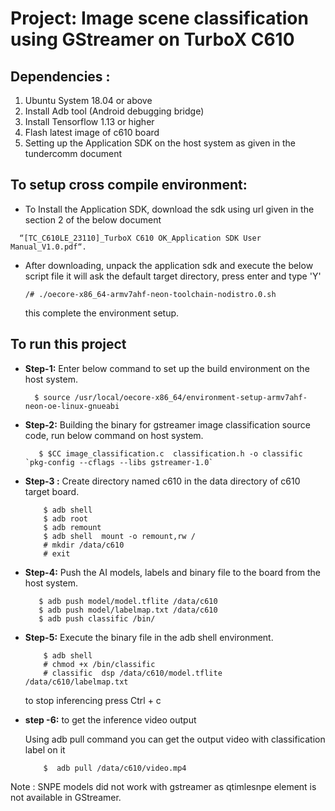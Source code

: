 # Project:     Image scene classification using GStreamer on TurboX C610


## Dependencies :
   1) Ubuntu System 18.04 or above
   2) Install Adb tool (Android debugging bridge)
   3) Install Tensorflow 1.13 or higher
   4) Flash latest image of c610 board
   5) Setting up the Application SDK on the host system as given in the tundercomm document

## To setup cross compile environment:

 - To Install the Application SDK,  download the sdk using  url given in the section 2 of the below document 
  ```
    “[TC_C610LE_23110]_TurboX C610 OK_Application SDK User Manual_V1.0.pdf“.
  ```
    
  - After downloading, unpack the application sdk and  execute the below script file it will ask the default target directory, press enter and type 'Y'
    ```
    /# ./oecore-x86_64-armv7ahf-neon-toolchain-nodistro.0.sh
    ```
    this complete the environment setup.


## To run this project 

   - **Step-1:**  Enter below command to set up the build environment on the host system.  
        ```
          $ source /usr/local/oecore-x86_64/environment-setup-armv7ahf-neon-oe-linux-gnueabi
     
        ```

   - **Step-2:**  Building the binary for gstreamer image classification source code, run below command on host system.    
      ```
         $ $CC image_classification.c  classification.h -o classific `pkg-config --cflags --libs gstreamer-1.0`
      ```
   
   - **Step-3 :** Create directory named  c610 in the data directory of c610 target board.
      ```   
          $ adb shell
          $ adb root
          $ adb remount
          $ adb shell  mount -o remount,rw /
          # mkdir /data/c610
          # exit
      ```
   
  - **Step-4:** Push the AI models, labels and binary file to the board from the host system.
      ```
         $ adb push model/model.tflite /data/c610
         $ adb push model/labelmap.txt /data/c610
         $ adb push classific /bin/
      ```   
   
   - **Step-5:** Execute the binary file in the adb shell environment.
     ```
         $ adb shell 
         # chmod +x /bin/classific
         # classific  dsp /data/c610/model.tflite  /data/c610/labelmap.txt 
     ```
     
     to stop inferencing press Ctrl + c

  
  - **step -6:** to get the inference video output   
  
      Using adb pull command you can get the output video with classification label on it
     ``` 
         $  adb pull /data/c610/video.mp4  
     ```

Note : SNPE models did not work with gstreamer as qtimlesnpe element is not available in GStreamer.

		
